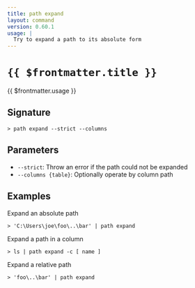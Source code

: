 ```yaml
---
title: path expand
layout: command
version: 0.60.1
usage: |
  Try to expand a path to its absolute form
---
```


# `{{ $frontmatter.title }}`

<div style='white-space: pre-wrap;'>{{ $frontmatter.usage }}</div>

## Signature

```> path expand --strict --columns```

## Parameters

 -  `--strict`: Throw an error if the path could not be expanded
 -  `--columns {table}`: Optionally operate by column path

## Examples

Expand an absolute path
```shell
> 'C:\Users\joe\foo\..\bar' | path expand
```

Expand a path in a column
```shell
> ls | path expand -c [ name ]
```

Expand a relative path
```shell
> 'foo\..\bar' | path expand
```
